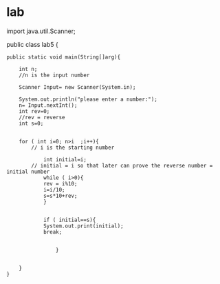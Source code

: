 lab
===
import java.util.Scanner;


public class lab5 {

	public static void main(String[]arg){
		
		int n;
		//n is the input number
		
		Scanner Input= new Scanner(System.in);
		
		System.out.println("please enter a number:");
		n= Input.nextInt();
		int rev=0;
		//rev = reverse
		int s=0;
	
		
		for ( int i=0; n>i	;i++){
			// i is the starting number   
			
				int initial=i;
			// initial = i so that later can prove the reverse number = initial number
				while ( i>0){
				rev = i%10;
				i=i/10;
				s=s*10+rev;
				}
				
		
				if ( initial==s){
				System.out.print(initial);
				break;
				
			
					}	
			
			
		}
	}

	
	

